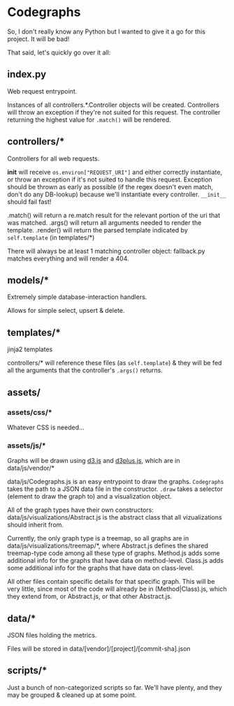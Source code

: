 # Codegraphs

So, I don't really know any Python but I wanted to give it a go for this project. It will be bad!

That said, let's quickly go over it all:

## index.py

Web request entrypoint.

Instances of all controllers.*.Controller objects will be created.
Controllers will throw an exception if they're not suited for this request.
The controller returning the highest value for `.match()` will be rendered.

## controllers/*

Controllers for all web requests.

__init__ will receive `os.environ["REQUEST_URI"]` and either correctly instantiate, or throw an exception if it's not
suited to handle this request. Exception should be thrown as early as possible (if the regex doesn't even match, don't
do any DB-lookup) because we'll instantiate every controller. `__init__` should fail fast!

.match() will return a re.match result for the relevant portion of the uri that was matched.
.args() will return all arguments needed to render the template.
.render() will return the parsed template indicated by `self.template` (in templates/*)

There will always be at least 1 matching controller object: fallback.py matches everything and will render a 404.

## models/*

Extremely simple database-interaction handlers.

Allows for simple select, upsert & delete.

## templates/*

jinja2 templates

controllers/* will reference these files (as `self.template`) & they will be fed all the arguments that the controller's
`.args()` returns.

## assets/

### assets/css/*

Whatever CSS is needed...

### assets/js/*

Graphs will be drawn using [d3.js](http://d3js.org/) and [d3plus.js](http://d3plus.org/), which are in data/js/vendor/*

data/js/Codegraphs.js is an easy entrypoint to draw the graphs.
`Codegraphs` takes the path to a JSON data file in the constructor.
`.draw` takes a selector (element to draw the graph to) and a visualization object.

All of the graph types have their own constructors:
data/js/visualizations/Abstract.js is the abstract class that all vizualizations should inherit from.

Currently, the only graph type is a treemap, so all graphs are in data/js/visualizations/treemap/*, where
Abstract.js defines the shared treemap-type code among all these type of graphs.
Method.js adds some additional info for the graphs that have data on method-level.
Class.js adds some additional info for the graphs that have data on class-level.

All other files contain specific details for that specific graph. This will be very little, since most of the code will
already be in (Method|Class).js, which they extend from, or Abstract.js, or that other Abstract.js.

## data/*

JSON files holding the metrics.

Files will be stored in data/[vendor]/[project]/[commit-sha].json

## scripts/*

Just a bunch of non-categorized scripts so far. We'll have plenty, and they may be grouped & cleaned up at some point.
